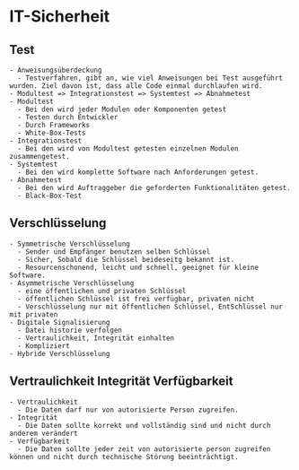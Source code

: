 # IT-Sicherheit
  ## Test
    - Anweisungsüberdeckung
      - Testverfahren, gibt an, wie viel Anweisungen bei Test ausgeführt wurden. Ziel davon ist, dass alle Code einmal durchlaufen wird.
    - Modultest => Integrationstest => Systemtest => Abnahmetest
    - Modultest
      - Bei den wird jeder Modulen oder Komponenten getest
      - Testen durch Entwickler
      - Durch Frameworks
      - White-Box-Tests
    - Integrationstest
      - Bei den wird von Modultest getesten einzelnen Modulen zusammengetest.
    - Systemtest
      - Bei den wird komplette Software nach Anforderungen getest.
    - Abnahmetest
      - Bei den wird Auftraggeber die geforderten Funktionalitäten getest.
      - Black-Box-Test 
  ## Verschlüsselung
    - Symmetrische Verschlüsselung
      - Sender und Empfänger benutzen selben Schlüssel
      - Sicher, Sobald die Schlüssel beideseitg bekannt ist.
      - Resourcenschonend, leicht und schnell, geeignet für kleine Software.
    - Asymmetrische Verschlüsselung
      - eine öffentlichen und privaten Schlüssel
      - öffentlichen Schlüssel ist frei verfügbar, privaten nicht
      - Verschlüsselung nur mit öffentlichen Schlüssel, EntSchlüssel nur mit privaten
    - Digitale Signalisierung
      - Datei historie verfolgen
      - Vertraulichkeit, Integrität einhalten
      - Kompliziert
    - Hybride Verschlüsselung

  ## Vertraulichkeit Integrität Verfügbarkeit
    - Vertraulichkeit
      - Die Daten darf nur von autorisierte Person zugreifen.
    - Integrität
      - Die Daten sollte korrekt und vollständig sind und nicht durch anderem verändert
    - Verfügbarkeit
      - Die Daten sollte jeder zeit von autorisierte person zugreifen können und nicht durch technische Störung beeinträchtigt.